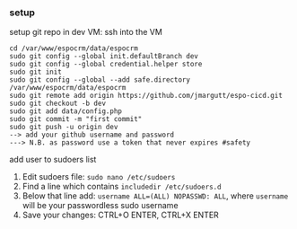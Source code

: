### setup
setup git repo in dev VM: ssh into the VM
```
cd /var/www/espocrm/data/espocrm
sudo git config --global init.defaultBranch dev
sudo git config --global credential.helper store
sudo git init
sudo git config --global --add safe.directory /var/www/espocrm/data/espocrm
sudo git remote add origin https://github.com/jmargutt/espo-cicd.git
sudo git checkout -b dev
sudo git add data/config.php
sudo git commit -m "first commit"
sudo git push -u origin dev
--> add your github username and password
---> N.B. as password use a token that never expires #safety
```
add user to sudoers list
1. Edit sudoers file: `sudo nano /etc/sudoers`
2. Find a line which contains `includedir /etc/sudoers.d`
3. Below that line add: `username ALL=(ALL) NOPASSWD: ALL`, where `username` will be your passwordless sudo username
4. Save your changes: CTRL+O ENTER, CTRL+X ENTER
